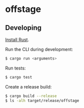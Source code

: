 # offstage

## Developing

[Install Rust](https://www.rust-lang.org/learn/get-started).

Run the CLI during development:

```sh
$ cargo run <arguments>
```

Run tests:

```sh
$ cargo test
```

Create a release build:

```sh
$ cargo build --release
$ ls -alh target/release/offstage
```
